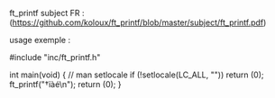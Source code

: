 ft_printf subject FR : (https://github.com/koloux/ft_printf/blob/master/subject/ft_printf.pdf)

usage exemple :

#include "inc/ft_printf.h"

int		main(void)
{
	// man setlocale
	if (!setlocale(LC_ALL, ""))
		return (0);
	ft_printf("†ïàé\n");
	return (0);
}
